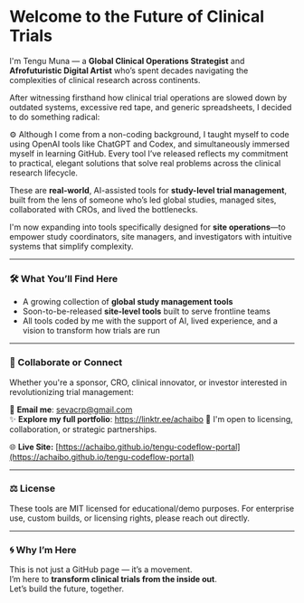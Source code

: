 # Welcome to the Future of Clinical Trials

I'm Tengu Muna — a **Global Clinical Operations Strategist** and **Afrofuturistic Digital Artist** who’s spent decades navigating the complexities of clinical research across continents.

After witnessing firsthand how clinical trial operations are slowed down by outdated systems, excessive red tape, and generic spreadsheets, I decided to do something radical:

⚙️ Although I come from a non-coding background, I taught myself to code using OpenAI tools like ChatGPT and Codex, and simultaneously immersed myself in learning GitHub. Every tool I’ve released reflects my commitment to practical, elegant solutions that solve real problems across the clinical research lifecycle.

These are **real-world**, AI-assisted tools for **study-level trial management**, built from the lens of someone who’s led global studies, managed sites, collaborated with CROs, and lived the bottlenecks.

I'm now expanding into tools specifically designed for **site operations**—to empower study coordinators, site managers, and investigators with intuitive systems that simplify complexity.

---

### 🛠️ What You’ll Find Here
- A growing collection of **global study management tools**
- Soon-to-be-released **site-level tools** built to serve frontline teams
- All tools coded by me with the support of AI, lived experience, and a vision to transform how trials are run

---

### 📩 Collaborate or Connect

Whether you're a sponsor, CRO, clinical innovator, or investor interested in revolutionizing trial management:

🔗 **Email me**: sevacrp@gmail.com  
✨ **Explore my full portfolio**: https://linktr.ee/achaibo 
💬 I'm open to licensing, collaboration, or strategic partnerships.

🌐 **Live Site:** [https://achaibo.github.io/tengu-codeflow-portal](https://achaibo.github.io/tengu-codeflow-portal)

---

### ⚖️ License
These tools are MIT licensed for educational/demo purposes. For enterprise use, custom builds, or licensing rights, please reach out directly.

---

### 🌀 Why I’m Here

This is not just a GitHub page — it’s a movement.  
I’m here to **transform clinical trials from the inside out**.  
Let’s build the future, together.
